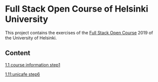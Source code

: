 
# Full Stack Open Course of Helsinki University

This project contains the exercises of the [Full Stack Open Course](https://fullstackopen.com/en/) 2019 of the University of Helsinki.

## Content
 [ 1.1 course information step1](https://github.com/sajjadtaghilou/full-stack-helsinki/tree/master/PART%201/1.1%20course%20information%20step1)

 [ 1.11:unicafe step6](https://github.com/sajjadtaghilou/full-stack-helsinki/tree/master/PART%201/1.1%20course%20information%20step1)
